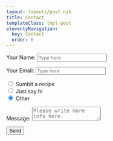 ```yaml
---
layout: layouts/post.njk
title: Contact
templateClass: tmpl-post
eleventyNavigation:
  key: Contact
  order: 6
---
```



<form name="contact" method="POST" data-netlify="true">
  <p>
    <label>Your Name: <input type="text " name="name" pattern="[a-zA-Z0-9!?,.]{0,30}" placeholder="Type here" maxlength="40" required/></label>   
  </p>
  <p>
    <label>Your Email: <input type="email" name="email" placeholder="Type here" maxlength="40" required/></label>
  </p>
  <p>
    <div class="form-check">
      <input class="form-check-input" type="radio" name="flexRadioDefault" id="flexRadioDefault1">
      <label class="form-check-label" for="flexRadioDefault1">
        Sumbit a recipe
      </label>
    </div>
    <div class="form-check">
      <input class="form-check-input" type="radio" name="flexRadioDefault" id="flexRadioDefault2" checked>
      <label class="form-check-label" for="flexRadioDefault2">
        Just say hi
      </label>
    </div>
    <div class="form-check">
      <input class="form-check-input" type="radio" name="flexRadioDefault" id="flexRadioDefault3" checked>
      <label class="form-check-label" for="flexRadioDefault3">
        Other
      </label>
    </div>
        

  <!--
    <label>Reason for conacting: <select name="Reason for conacting[]" multiple>
      <option value="Just to say hi">Just to say hi</option>
      <option value="Submit a recipe">Submit a recipe</option>
      <option value="Other">Other</option>
    </select></label>
    -->
  </p>
  <p>
    <label>Message: <textarea name="message" pattern="[a-zA-Z0-9!?,.]{0,40}" placeholder="Please write more info here."></textarea></label>
  </p>
  <p>
    <button type="submit">Send</button>
  </p>
</form>
